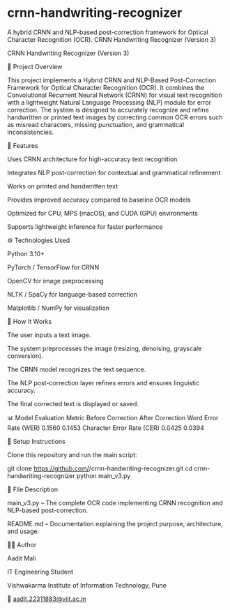 # crnn-handwriting-recognizer
A hybrid CRNN and NLP-based post-correction framework for Optical Character Recognition (OCR).
CRNN Handwriting Recognizer (Version 3)

CRNN Handwriting Recognizer (Version 3)

📘 Project Overview

This project implements a Hybrid CRNN and NLP-Based Post-Correction Framework for Optical Character Recognition (OCR).
It combines the Convolutional Recurrent Neural Network (CRNN) for visual text recognition with a lightweight Natural Language Processing (NLP) module for error correction.
The system is designed to accurately recognize and refine handwritten or printed text images by correcting common OCR errors such as misread characters, missing punctuation, and grammatical inconsistencies.

🚀 Features

Uses CRNN architecture for high-accuracy text recognition

Integrates NLP post-correction for contextual and grammatical refinement

Works on printed and handwritten text

Provides improved accuracy compared to baseline OCR models

Optimized for CPU, MPS (macOS), and CUDA (GPU) environments

Supports lightweight inference for faster performance

⚙️ Technologies Used

Python 3.10+

PyTorch / TensorFlow for CRNN

OpenCV for image preprocessing

NLTK / SpaCy for language-based correction

Matplotlib / NumPy for visualization

🧠 How It Works

The user inputs a text image.

The system preprocesses the image (resizing, denoising, grayscale conversion).

The CRNN model recognizes the text sequence.

The NLP post-correction layer refines errors and ensures linguistic accuracy.

The final corrected text is displayed or saved.

📊 Model Evaluation
Metric	Before Correction	After Correction
Word Error Rate (WER)	0.1560	0.1453
Character Error Rate (CER)	0.0425	0.0394

🧰 Setup Instructions

Clone this repository and run the main script:

git clone https://github.com/<your-username>/crnn-handwriting-recognizer.git
cd crnn-handwriting-recognizer
python main_v3.py

📄 File Description

main_v3.py – The complete OCR code implementing CRNN recognition and NLP-based post-correction.

README.md – Documentation explaining the project purpose, architecture, and usage.

👨‍💻 Author

Aadit Mali

IT Engineering Student

Vishwakarma Institute of Information Technology, Pune

📧 aadit.22311883@viit.ac.in
